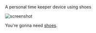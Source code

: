 A personal time keeper device using shoes

![screenshot](https://raw.github.com/zzak/shoebox/master/stopwatch/screenshot.png)

You're gonna need [shoes](http://shoesrb.com/).



